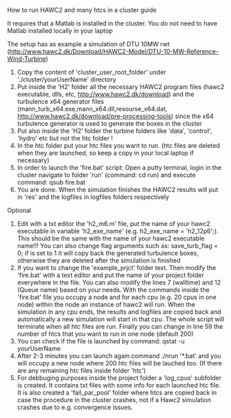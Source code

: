 How to run HAWC2 and many htcs in a cluster guide

It requires that a Matlab is installed in the cluster. You do not need to have Matlab installed locally in your laptop

The setup has as example a simulation of DTU 10MW rwt (http://www.hawc2.dk/Download/HAWC2-Model/DTU-10-MW-Reference-Wind-Turbine)

1) Copy the content of 'cluster_user_root_folder' under './cluster/yourUserName' directory
2) Put inside the 'H2' folder all the necessary HAWC2 program files (hawc2 executable, dlls, etc, http://www.hawc2.dk/download) and the turbulence x64 generator files (mann_turb_x64.exe,mann_x64.dll,resourse_x64.dat, http://www.hawc2.dk/download/pre-processing-tools) since the x64 turbulence generator is used to generate the boxes in the cluster
3) Put also inside the 'H2' folder the turbine folders like 'data', 'control', 'hydro' etc but not the htc folder !
4) In the htc folder put your htc files you want to run. (htc files are deleted when they are launched, so keep a copy in your local laptop if necessary)
5) In order to launch the  'fire.bat' script: Open a putty terminal, login in the cluster navigate to folder 'run' (command: cd run) and execute command: qsub fire.bat
6) You are done. When the simulation finishes the HAWC2 results will put in 'res' and the logfiles in logfiles folders respectively


Optional
1) Edit with a txt editor the 'h2_m6.m' file, put the name of your hawc2 executable in variable 'h2_exe_name' (e.g. h2_exe_name = 'h2_12p6';). This should be the same with the name of your hawc2 executable name!!! You can also change flag arguments such as: save_turb_flag = 0; if is set to 1 it will copy back the generated turbulence boxes, otherwise they are deleted after the simulation is finished
2) If you want to change the 'example_prjct' folder text. Then modify the 'fire.bat' with a text editor  and put the name of your project folder everywhere in the file. You can also modify the lines 7 (walltime) and 12 (Queue name) based on your needs. With the commands inside the 'fire.bat' file you occupy a node and for each cpu (e.g. 20 cpus in one node) within the node an instance of hawc2 will run. When the simulation in any cpu ends, the results and logfiles are copied back and automatically a new simulation will start in that cpu. The whole script will terminate when all htc files are run. Finally you can change in line 59 the number of htcs that you want to run in one node (default 200)
3) You can check if the file is launched by command: qstat -u yourUserName
4) After 2-3 minutes you can launch again command ./nrun '*.bat' and you will occupy a new node where 200 htc files will be lauched too. (If there are any remaining htc files inside folder 'htc')
5) For debbuging purposes inside the project folder a 'log_cpus' subfolder is created. It contains txt files with some info for each launched htc file. It is also created a 'fail_par_pool' folder where htcs are copied back in case the procedure in the cluster crashes, not if a Hawc2 simulation crashes due to e.g. convergence issues. 

